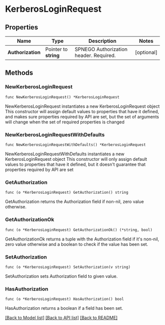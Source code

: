 # KerberosLoginRequest


## Properties

Name | Type | Description | Notes
------------ | ------------- | ------------- | -------------
**Authorization** | Pointer to **string** | SPNEGO Authorization header. Required. | [optional] 



## Methods


### NewKerberosLoginRequest

`func NewKerberosLoginRequest() *KerberosLoginRequest`

NewKerberosLoginRequest instantiates a new KerberosLoginRequest object
This constructor will assign default values to properties that have it defined,
and makes sure properties required by API are set, but the set of arguments
will change when the set of required properties is changed

### NewKerberosLoginRequestWithDefaults

`func NewKerberosLoginRequestWithDefaults() *KerberosLoginRequest`

NewKerberosLoginRequestWithDefaults instantiates a new KerberosLoginRequest object
This constructor will only assign default values to properties that have it defined,
but it doesn't guarantee that properties required by API are set


### GetAuthorization

`func (o *KerberosLoginRequest) GetAuthorization() string`

GetAuthorization returns the Authorization field if non-nil, zero value otherwise.

### GetAuthorizationOk

`func (o *KerberosLoginRequest) GetAuthorizationOk() (*string, bool)`

GetAuthorizationOk returns a tuple with the Authorization field if it's non-nil, zero value otherwise
and a boolean to check if the value has been set.

### SetAuthorization

`func (o *KerberosLoginRequest) SetAuthorization(v string)`

SetAuthorization sets Authorization field to given value.


### HasAuthorization

`func (o *KerberosLoginRequest) HasAuthorization() bool`

HasAuthorization returns a boolean if a field has been set.









[[Back to Model list]](../README.md#documentation-for-models) [[Back to API list]](../README.md#documentation-for-api-endpoints) [[Back to README]](../README.md)



